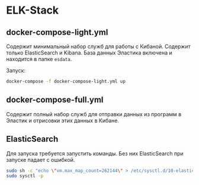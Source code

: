 # ELK-Stack

## docker-compose-light.yml

Содержит минимальный набор служб для работы с Кибаной. Содержит только ElasticSearch и Kibana.
База данных Эластика включена и находится в папке `esdata`.

Запуск:
```bash
docker-compose -f docker-compose-light.yml up
```

## docker-compose-full.yml

Содержит полный набор служб для отправки данных из программ в Эластик и отрисовки этих данных в
Кибане.

## ElasticSearch

Для запуска требуется запустить команды. Без них ElasticSearch при запуске падает
с ошибкой.
```bash
sudo sh -c "echo \"vm.max_map_count=262144\" > /etc/sysctl.d/10-elasticsearch.conf"
sudo sysctl -p
```
